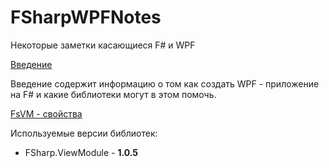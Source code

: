 # FSharpWPFNotes
Некоторые заметки касающиеся F# и WPF

[Введение](ru/Introduction.md)

Введение содержит информацию о том как создать WPF - приложение на F# и какие библиотеки могут в этом помочь.

[FsVM - свойства](ru/ex1FSVM.md)

Используемые версии библиотек:

- FSharp.ViewModule - **1.0.5**
